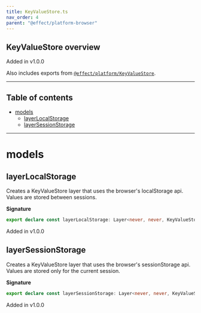 ```yaml
---
title: KeyValueStore.ts
nav_order: 4
parent: "@effect/platform-browser"
---
```


## KeyValueStore overview

Added in v1.0.0

Also includes exports from [`@effect/platform/KeyValueStore`](https://effect-ts.github.io/platform/platform/KeyValueStore.ts.html).

---

<h2 class="text-delta">Table of contents</h2>

- [models](#models)
  - [layerLocalStorage](#layerlocalstorage)
  - [layerSessionStorage](#layersessionstorage)

---

# models

## layerLocalStorage

Creates a KeyValueStore layer that uses the browser's localStorage api. Values are stored between sessions.

**Signature**

```ts
export declare const layerLocalStorage: Layer<never, never, KeyValueStore>
```

Added in v1.0.0

## layerSessionStorage

Creates a KeyValueStore layer that uses the browser's sessionStorage api. Values are stored only for the current session.

**Signature**

```ts
export declare const layerSessionStorage: Layer<never, never, KeyValueStore>
```

Added in v1.0.0
